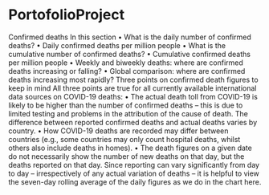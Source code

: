 # PortofolioProject

Confirmed deaths
In this section
•  What is the daily number of confirmed deaths?
•  Daily confirmed deaths per million people
•  What is the cumulative number of confirmed deaths?
•  Cumulative confirmed deaths per million people
•  Weekly and biweekly deaths: where are confirmed deaths increasing or falling?
•  Global comparison: where are confirmed deaths increasing most rapidly?
Three points on confirmed death figures to keep in mind
All three points are true for all currently available international data sources on COVID-19 deaths:
•	The actual death toll from COVID-19 is likely to be higher than the number of confirmed deaths – this is due to limited testing and problems in the attribution of the cause of death. The difference between reported confirmed deaths and actual deaths varies by country.
•	How COVID-19 deaths are recorded may differ between countries (e.g., some countries may only count hospital deaths, whilst others also include deaths in homes).
•	The death figures on a given date do not necessarily show the number of new deaths on that day, but the deaths reported on that day. Since reporting can vary significantly from day to day – irrespectively of any actual variation of deaths – it is helpful to view the seven-day rolling average of the daily figures as we do in the chart here.

